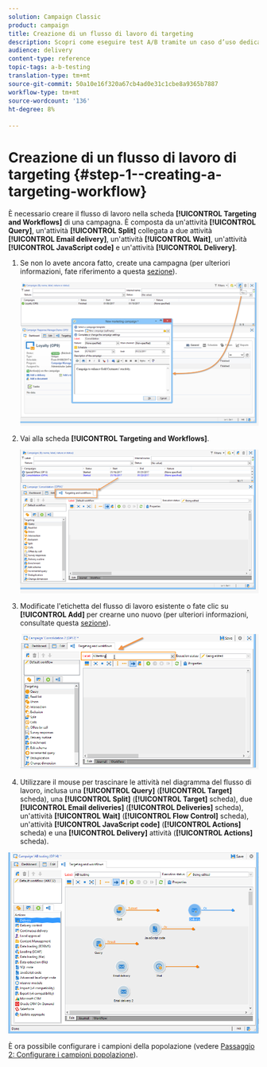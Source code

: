 ```yaml
---
solution: Campaign Classic
product: campaign
title: Creazione di un flusso di lavoro di targeting
description: Scopri come eseguire test A/B tramite un caso d’uso dedicato.
audience: delivery
content-type: reference
topic-tags: a-b-testing
translation-type: tm+mt
source-git-commit: 50a10e16f320a67cb4ad0e31c1cbe8a9365b7887
workflow-type: tm+mt
source-wordcount: '136'
ht-degree: 8%

---
```



# Creazione di un flusso di lavoro di targeting {#step-1--creating-a-targeting-workflow}

È necessario creare il flusso di lavoro nella scheda **[!UICONTROL Targeting and Workflows]** di una campagna. È composta da un&#39;attività **[!UICONTROL Query]**, un&#39;attività **[!UICONTROL Split]** collegata a due attività **[!UICONTROL Email delivery]**, un&#39;attività **[!UICONTROL Wait]**, un&#39;attività **[!UICONTROL JavaScript code]** e un&#39;attività **[!UICONTROL Delivery]**.

1. Se non lo avete ancora fatto, create una campagna (per ulteriori informazioni, fate riferimento a questa [sezione](../../campaign/using/setting-up-marketing-campaigns.md#creating-a-campaign)).

   ![](assets/use_case_abtesting_targetwkfl_001.png)

1. Vai alla scheda **[!UICONTROL Targeting and Workflows]**. 

   ![](assets/use_case_abtesting_targetwkfl_002.png)

1. Modificate l&#39;etichetta del flusso di lavoro esistente o fate clic su **[!UICONTROL Add]** per crearne uno nuovo (per ulteriori informazioni, consultate questa [sezione](../../campaign/using/marketing-campaign-deliveries.md#selecting-the-target-population)).

   ![](assets/use_case_abtesting_targetwkfl_003.png)

1. Utilizzare il mouse per trascinare le attività nel diagramma del flusso di lavoro, inclusa una **[!UICONTROL Query]** (**[!UICONTROL Target]** scheda), una **[!UICONTROL Split]** (**[!UICONTROL Target]** scheda), due **[!UICONTROL Email deliveries]** (**[!UICONTROL Deliveries]** scheda), un&#39;attività **[!UICONTROL Wait]** (**[!UICONTROL Flow Control]** scheda), un&#39;attività **[!UICONTROL JavaScript code]** (**[!UICONTROL Actions]** scheda) e una **[!UICONTROL Delivery]** attività (**[!UICONTROL Actions]** scheda).

![](assets/use_case_abtesting_targetwkfl_004.png)

È ora possibile configurare i campioni della popolazione (vedere [Passaggio 2: Configurare i campioni popolazione](../../delivery/using/a-b-testing-uc-population-samples.md)).
